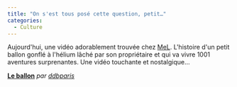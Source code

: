 ```yaml
---
title: "On s'est tous posé cette question, petit…"
categories:
  - Culture
---
```


Aujourd'hui, une vidéo adorablement trouvée chez [MeL](http://melweb.fr/2008/05/30/a-ciel-ouvert/). L'histoire d'un petit ballon gonflé à l'hélium lâché par son propriétaire et qui va vivre 1001 aventures surprenantes. Une vidéo touchante et nostalgique…

<!-- more -->
**[Le ballon](http://www.dailymotion.com/swf/x5lpkc)**
_par [ddbparis](http://www.dailymotion.com/ddbparis)_